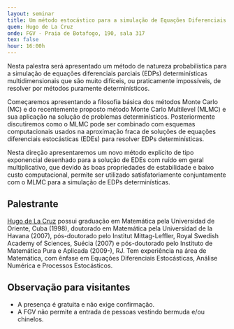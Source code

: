 ```yaml
---
layout: seminar
title: Um método estocástico para a simulação de Equações Diferenciais Parciais determinísticas
quem: Hugo de La Cruz
onde: FGV - Praia de Botafogo, 190, sala 317
tex: false
hour: 16:00h
---
```


Nesta palestra será apresentado um método de natureza probabilística
para a simulação de equações diferenciais parciais (EDPs)
determinísticas multidimensionais que são muito difíceis, ou
praticamente impossíveis, de resolver por métodos puramente
determinísticos.

Começaremos apresentando a filosofia básica dos métodos Monte Carlo
(MC) e do recentemente proposto método Monte Carlo Multilevel (MLMC) e
sua aplicação na solução de problemas determinísticos. Posteriormente
discutiremos como o MLMC pode ser combinado com esquemas
computacionais usados na aproximação fraca de soluções de equações
diferenciais estocásticas (EDEs) para resolver EDPs determinísticas.

Nesta direção apresentaremos um novo método explícito de tipo
exponencial desenhado para a solução de EDEs com ruído em geral
multiplicativo, que devido às boas propriedades de estabilidade e
baixo custo computacional, permite ser utilizado satisfatoriamente
conjuntamente com o MLMC para a simulação de EDPs determinísticas.

## Palestrante

[Hugo de La Cruz](/people/hugo.cansino.htm) possui graduação em
Matemática pela Universidad de Oriente, Cuba (1998), doutorado em
Matemática pela Universidad de la Havana (2007), pós-doutorado pelo
Institut Mittag-Leffler, Royal Swedish Academy of Sciences, Suécia
(2007) e pós-doutorado pelo Instituto de Matemática Pura e Aplicada
(2009-), RJ. Tem experiência na área de Matemática, com ênfase em
Equações Diferenciais Estocásticas, Análise Numérica e Processos
Estocásticos.

## Observação para visitantes

- A presença é gratuita e não exige confirmação.
- A FGV não permite a entrada de pessoas vestindo bermuda e/ou
  chinelos.
